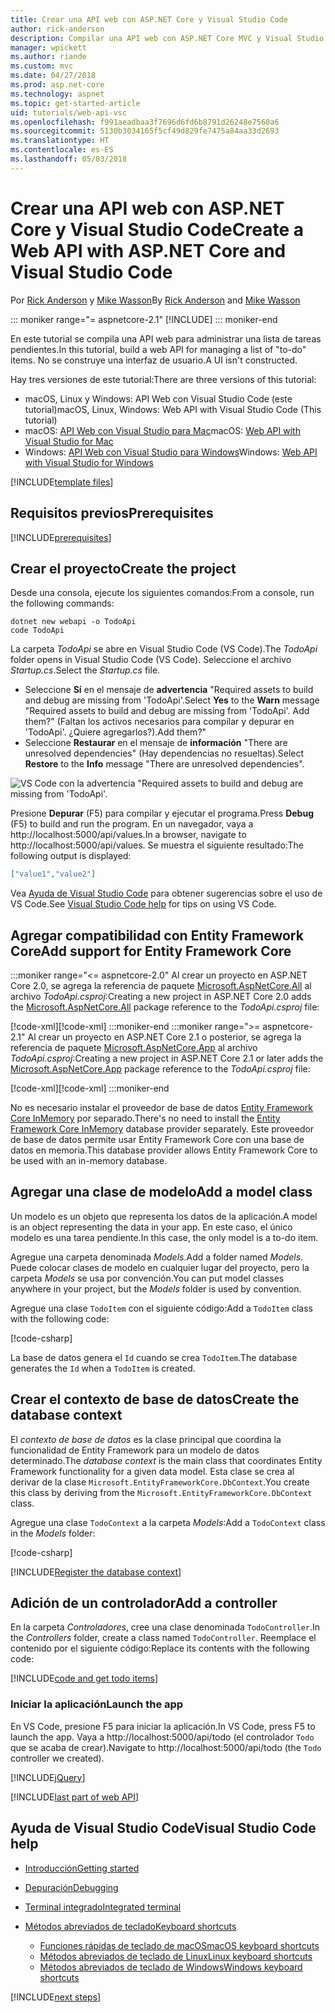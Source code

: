 ```yaml
---
title: Crear una API web con ASP.NET Core y Visual Studio Code
author: rick-anderson
description: Compilar una API web con ASP.NET Core MVC y Visual Studio Code en macOS, Linux o Windows
manager: wpickett
ms.author: riande
ms.custom: mvc
ms.date: 04/27/2018
ms.prod: asp.net-core
ms.technology: aspnet
ms.topic: get-started-article
uid: tutorials/web-api-vsc
ms.openlocfilehash: f991aeadbaa3f7696d6fd6b8791d26248e7560a6
ms.sourcegitcommit: 5130b3034165f5cf49d829fe7475a84aa33d2693
ms.translationtype: HT
ms.contentlocale: es-ES
ms.lasthandoff: 05/03/2018
---
```

# <a name="create-a-web-api-with-aspnet-core-and-visual-studio-code"></a><span data-ttu-id="20581-103">Crear una API web con ASP.NET Core y Visual Studio Code</span><span class="sxs-lookup"><span data-stu-id="20581-103">Create a Web API with ASP.NET Core and Visual Studio Code</span></span>

<span data-ttu-id="20581-104">Por [Rick Anderson](https://twitter.com/RickAndMSFT) y [Mike Wasson](https://github.com/mikewasson)</span><span class="sxs-lookup"><span data-stu-id="20581-104">By [Rick Anderson](https://twitter.com/RickAndMSFT) and [Mike Wasson](https://github.com/mikewasson)</span></span>

::: moniker range="= aspnetcore-2.1"
[!INCLUDE[](~/includes/2.1.md)]
::: moniker-end

<span data-ttu-id="20581-106">En este tutorial se compila una API web para administrar una lista de tareas pendientes.</span><span class="sxs-lookup"><span data-stu-id="20581-106">In this tutorial, build a web API for managing a list of "to-do" items.</span></span> <span data-ttu-id="20581-107">No se construye una interfaz de usuario.</span><span class="sxs-lookup"><span data-stu-id="20581-107">A UI isn't constructed.</span></span>

<span data-ttu-id="20581-108">Hay tres versiones de este tutorial:</span><span class="sxs-lookup"><span data-stu-id="20581-108">There are three versions of this tutorial:</span></span>

* <span data-ttu-id="20581-109">macOS, Linux y Windows: API Web con Visual Studio Code (este tutorial)</span><span class="sxs-lookup"><span data-stu-id="20581-109">macOS, Linux, Windows: Web API with Visual Studio Code (This tutorial)</span></span>
* <span data-ttu-id="20581-110">macOS: [API Web con Visual Studio para Mac](xref:tutorials/first-web-api-mac)</span><span class="sxs-lookup"><span data-stu-id="20581-110">macOS: [Web API with Visual Studio for Mac](xref:tutorials/first-web-api-mac)</span></span>
* <span data-ttu-id="20581-111">Windows: [API Web con Visual Studio para Windows](xref:tutorials/first-web-api)</span><span class="sxs-lookup"><span data-stu-id="20581-111">Windows: [Web API with Visual Studio for Windows](xref:tutorials/first-web-api)</span></span>

<!-- WARNING: The code AND images in this doc are used by uid: tutorials/web-api-vsc, tutorials/first-web-api-mac and tutorials/first-web-api. If you change any code/images in this tutorial, update uid: tutorials/web-api-vsc -->

[!INCLUDE[template files](../includes/webApi/intro.md)]

## <a name="prerequisites"></a><span data-ttu-id="20581-112">Requisitos previos</span><span class="sxs-lookup"><span data-stu-id="20581-112">Prerequisites</span></span>

[!INCLUDE[prerequisites](~/includes/net-core-prereqs-vscode.md)]

## <a name="create-the-project"></a><span data-ttu-id="20581-113">Crear el proyecto</span><span class="sxs-lookup"><span data-stu-id="20581-113">Create the project</span></span>

<span data-ttu-id="20581-114">Desde una consola, ejecute los siguientes comandos:</span><span class="sxs-lookup"><span data-stu-id="20581-114">From a console, run the following commands:</span></span>

```console
dotnet new webapi -o TodoApi
code TodoApi
```

<span data-ttu-id="20581-115">La carpeta *TodoApi* se abre en Visual Studio Code (VS Code).</span><span class="sxs-lookup"><span data-stu-id="20581-115">The *TodoApi* folder opens in Visual Studio Code (VS Code).</span></span> <span data-ttu-id="20581-116">Seleccione el archivo *Startup.cs*.</span><span class="sxs-lookup"><span data-stu-id="20581-116">Select the *Startup.cs* file.</span></span>

* <span data-ttu-id="20581-117">Seleccione **Sí** en el mensaje de **advertencia** "Required assets to build and debug are missing from 'TodoApi'.</span><span class="sxs-lookup"><span data-stu-id="20581-117">Select **Yes** to the **Warn** message "Required assets to build and debug are missing from 'TodoApi'.</span></span> <span data-ttu-id="20581-118">Add them?" (Faltan los activos necesarios para compilar y depurar en 'TodoApi'. ¿Quiere agregarlos?).</span><span class="sxs-lookup"><span data-stu-id="20581-118">Add them?"</span></span>
* <span data-ttu-id="20581-119">Seleccione **Restaurar** en el mensaje de **información** "There are unresolved dependencies" (Hay dependencias no resueltas).</span><span class="sxs-lookup"><span data-stu-id="20581-119">Select **Restore** to the **Info** message "There are unresolved dependencies".</span></span>

<!-- uid: tutorials/first-mvc-app-xplat/start-mvc uses the pic below. If you change it, make sure it's consistent -->

![VS Code con la advertencia "Required assets to build and debug are missing from 'TodoApi'.](web-api-vsc/_static/vsc_restore.png)

<span data-ttu-id="20581-123">Presione **Depurar** (F5) para compilar y ejecutar el programa.</span><span class="sxs-lookup"><span data-stu-id="20581-123">Press **Debug** (F5) to build and run the program.</span></span> <span data-ttu-id="20581-124">En un navegador, vaya a http://localhost:5000/api/values.</span><span class="sxs-lookup"><span data-stu-id="20581-124">In a browser, navigate to http://localhost:5000/api/values.</span></span> <span data-ttu-id="20581-125">Se muestra el siguiente resultado:</span><span class="sxs-lookup"><span data-stu-id="20581-125">The following output is displayed:</span></span>

```json
["value1","value2"]
```

<span data-ttu-id="20581-126">Vea [Ayuda de Visual Studio Code](#visual-studio-code-help) para obtener sugerencias sobre el uso de VS Code.</span><span class="sxs-lookup"><span data-stu-id="20581-126">See [Visual Studio Code help](#visual-studio-code-help) for tips on using VS Code.</span></span>

## <a name="add-support-for-entity-framework-core"></a><span data-ttu-id="20581-127">Agregar compatibilidad con Entity Framework Core</span><span class="sxs-lookup"><span data-stu-id="20581-127">Add support for Entity Framework Core</span></span>

:::moniker range="<= aspnetcore-2.0"
<span data-ttu-id="20581-128">Al crear un proyecto en ASP.NET Core 2.0, se agrega la referencia de paquete [Microsoft.AspNetCore.All](https://www.nuget.org/packages/Microsoft.AspNetCore.All) al archivo *TodoApi.csproj*:</span><span class="sxs-lookup"><span data-stu-id="20581-128">Creating a new project in ASP.NET Core 2.0 adds the [Microsoft.AspNetCore.All](https://www.nuget.org/packages/Microsoft.AspNetCore.All) package reference to the *TodoApi.csproj* file:</span></span>

<span data-ttu-id="20581-129">[!code-xml[](first-web-api/samples/2.0/TodoApi/TodoApi.csproj?name=snippet_Metapackage&highlight=2)]</span><span class="sxs-lookup"><span data-stu-id="20581-129">[!code-xml[](first-web-api/samples/2.0/TodoApi/TodoApi.csproj?name=snippet_Metapackage&highlight=2)]</span></span>
:::moniker-end
:::moniker range=">= aspnetcore-2.1"
<span data-ttu-id="20581-130">Al crear un proyecto en ASP.NET Core 2.1 o posterior, se agrega la referencia de paquete [Microsoft.AspNetCore.App](https://www.nuget.org/packages/Microsoft.AspNetCore.App) al archivo *TodoApi.csproj*:</span><span class="sxs-lookup"><span data-stu-id="20581-130">Creating a new project in ASP.NET Core 2.1 or later adds the [Microsoft.AspNetCore.App](https://www.nuget.org/packages/Microsoft.AspNetCore.App) package reference to the *TodoApi.csproj* file:</span></span>

<span data-ttu-id="20581-131">[!code-xml[](first-web-api/samples/2.1/TodoApi/TodoApi.csproj?name=snippet_Metapackage&highlight=2)]</span><span class="sxs-lookup"><span data-stu-id="20581-131">[!code-xml[](first-web-api/samples/2.1/TodoApi/TodoApi.csproj?name=snippet_Metapackage&highlight=2)]</span></span>
:::moniker-end

<span data-ttu-id="20581-132">No es necesario instalar el proveedor de base de datos [Entity Framework Core InMemory](/ef/core/providers/in-memory/) por separado.</span><span class="sxs-lookup"><span data-stu-id="20581-132">There's no need to install the [Entity Framework Core InMemory](/ef/core/providers/in-memory/) database provider separately.</span></span> <span data-ttu-id="20581-133">Este proveedor de base de datos permite usar Entity Framework Core con una base de datos en memoria.</span><span class="sxs-lookup"><span data-stu-id="20581-133">This database provider allows Entity Framework Core to be used with an in-memory database.</span></span>

## <a name="add-a-model-class"></a><span data-ttu-id="20581-134">Agregar una clase de modelo</span><span class="sxs-lookup"><span data-stu-id="20581-134">Add a model class</span></span>

<span data-ttu-id="20581-135">Un modelo es un objeto que representa los datos de la aplicación.</span><span class="sxs-lookup"><span data-stu-id="20581-135">A model is an object representing the data in your app.</span></span> <span data-ttu-id="20581-136">En este caso, el único modelo es una tarea pendiente.</span><span class="sxs-lookup"><span data-stu-id="20581-136">In this case, the only model is a to-do item.</span></span>

<span data-ttu-id="20581-137">Agregue una carpeta denominada *Models*.</span><span class="sxs-lookup"><span data-stu-id="20581-137">Add a folder named *Models*.</span></span> <span data-ttu-id="20581-138">Puede colocar clases de modelo en cualquier lugar del proyecto, pero la carpeta *Models* se usa por convención.</span><span class="sxs-lookup"><span data-stu-id="20581-138">You can put model classes anywhere in your project, but the *Models* folder is used by convention.</span></span>

<span data-ttu-id="20581-139">Agregue una clase `TodoItem` con el siguiente código:</span><span class="sxs-lookup"><span data-stu-id="20581-139">Add a `TodoItem` class with the following code:</span></span>

[!code-csharp[](first-web-api/samples/2.0/TodoApi/Models/TodoItem.cs)]

<span data-ttu-id="20581-140">La base de datos genera el `Id` cuando se crea `TodoItem`.</span><span class="sxs-lookup"><span data-stu-id="20581-140">The database generates the `Id` when a `TodoItem` is created.</span></span>

## <a name="create-the-database-context"></a><span data-ttu-id="20581-141">Crear el contexto de base de datos</span><span class="sxs-lookup"><span data-stu-id="20581-141">Create the database context</span></span>

<span data-ttu-id="20581-142">El *contexto de base de datos* es la clase principal que coordina la funcionalidad de Entity Framework para un modelo de datos determinado.</span><span class="sxs-lookup"><span data-stu-id="20581-142">The *database context* is the main class that coordinates Entity Framework functionality for a given data model.</span></span> <span data-ttu-id="20581-143">Esta clase se crea al derivar de la clase `Microsoft.EntityFrameworkCore.DbContext`.</span><span class="sxs-lookup"><span data-stu-id="20581-143">You create this class by deriving from the `Microsoft.EntityFrameworkCore.DbContext` class.</span></span>

<span data-ttu-id="20581-144">Agregue una clase `TodoContext` a la carpeta *Models*:</span><span class="sxs-lookup"><span data-stu-id="20581-144">Add a `TodoContext` class in the *Models* folder:</span></span>

[!code-csharp[](first-web-api/samples/2.0/TodoApi/Models/TodoContext.cs)]

[!INCLUDE[Register the database context](../includes/webApi/register_dbContext.md)]

## <a name="add-a-controller"></a><span data-ttu-id="20581-145">Adición de un controlador</span><span class="sxs-lookup"><span data-stu-id="20581-145">Add a controller</span></span>

<span data-ttu-id="20581-146">En la carpeta *Controladores*, cree una clase denominada `TodoController`.</span><span class="sxs-lookup"><span data-stu-id="20581-146">In the *Controllers* folder, create a class named `TodoController`.</span></span> <span data-ttu-id="20581-147">Reemplace el contenido por el siguiente código:</span><span class="sxs-lookup"><span data-stu-id="20581-147">Replace its contents with the following code:</span></span>

[!INCLUDE[code and get todo items](../includes/webApi/getTodoItems.md)]

### <a name="launch-the-app"></a><span data-ttu-id="20581-148">Iniciar la aplicación</span><span class="sxs-lookup"><span data-stu-id="20581-148">Launch the app</span></span>

<span data-ttu-id="20581-149">En VS Code, presione F5 para iniciar la aplicación.</span><span class="sxs-lookup"><span data-stu-id="20581-149">In VS Code, press F5 to launch the app.</span></span> <span data-ttu-id="20581-150">Vaya a http://localhost:5000/api/todo (el controlador `Todo` que se acaba de crear).</span><span class="sxs-lookup"><span data-stu-id="20581-150">Navigate to http://localhost:5000/api/todo (the `Todo` controller we created).</span></span>

[!INCLUDE[jQuery](../includes/webApi/add-jquery.md)]

[!INCLUDE[last part of web API](../includes/webApi/end.md)]

## <a name="visual-studio-code-help"></a><span data-ttu-id="20581-151">Ayuda de Visual Studio Code</span><span class="sxs-lookup"><span data-stu-id="20581-151">Visual Studio Code help</span></span>

* [<span data-ttu-id="20581-152">Introducción</span><span class="sxs-lookup"><span data-stu-id="20581-152">Getting started</span></span>](https://code.visualstudio.com/docs)
* [<span data-ttu-id="20581-153">Depuración</span><span class="sxs-lookup"><span data-stu-id="20581-153">Debugging</span></span>](https://code.visualstudio.com/docs/editor/debugging)
* [<span data-ttu-id="20581-154">Terminal integrado</span><span class="sxs-lookup"><span data-stu-id="20581-154">Integrated terminal</span></span>](https://code.visualstudio.com/docs/editor/integrated-terminal)
* [<span data-ttu-id="20581-155">Métodos abreviados de teclado</span><span class="sxs-lookup"><span data-stu-id="20581-155">Keyboard shortcuts</span></span>](https://code.visualstudio.com/docs/getstarted/keybindings#_keyboard-shortcuts-reference)

  * [<span data-ttu-id="20581-156">Funciones rápidas de teclado de macOS</span><span class="sxs-lookup"><span data-stu-id="20581-156">macOS keyboard shortcuts</span></span>](https://code.visualstudio.com/shortcuts/keyboard-shortcuts-macos.pdf)
  * [<span data-ttu-id="20581-157">Métodos abreviados de teclado de Linux</span><span class="sxs-lookup"><span data-stu-id="20581-157">Linux keyboard shortcuts</span></span>](https://code.visualstudio.com/shortcuts/keyboard-shortcuts-linux.pdf)
  * [<span data-ttu-id="20581-158">Métodos abreviados de teclado de Windows</span><span class="sxs-lookup"><span data-stu-id="20581-158">Windows keyboard shortcuts</span></span>](https://code.visualstudio.com/shortcuts/keyboard-shortcuts-windows.pdf)

[!INCLUDE[next steps](../includes/webApi/next.md)]
